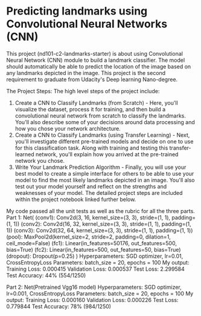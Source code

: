 # Predicting landmarks using Convolutional Neural Networks (CNN)
This project (nd101-c2-landmarks-starter) is about using Convolutional Neural Network (CNN) module to build a landmark classifier. The model should automatically be able to predict the location of the image based on any landmarks depicted in the image. This project is the second requirement to graduate from Udacity's Deep learning Nano-degree.

The Project Steps:
The high level steps of the project include:
1.	Create a CNN to Classify Landmarks (from Scratch) - Here, you'll visualize the dataset, process it for training, and then build a convolutional neural network from scratch to classify the landmarks. You'll also describe some of your decisions around data processing and how you chose your network architecture.
2.	Create a CNN to Classify Landmarks (using Transfer Learning) - Next, you'll investigate different pre-trained models and decide on one to use for this classification task. Along with training and testing this transfer-learned network, you'll explain how you arrived at the pre-trained network you chose.
3.	Write Your Landmark Prediction Algorithm - Finally, you will use your best model to create a simple interface for others to be able to use your model to find the most likely landmarks depicted in an image. You'll also test out your model yourself and reflect on the strengths and weaknesses of your model.
The detailed project steps are included within the project notebook linked further below.

My code passed all the unit tests as well as the rubric for all the three parts.
Part 1:
Net(
  (conv1): Conv2d(3, 16, kernel_size=(3, 3), stride=(1, 1), padding=(1, 1))
  (conv2): Conv2d(16, 32, kernel_size=(3, 3), stride=(1, 1), padding=(1, 1))
  (conv3): Conv2d(32, 64, kernel_size=(3, 3), stride=(1, 1), padding=(1, 1))
  (pool): MaxPool2d(kernel_size=2, stride=2, padding=0, dilation=1, ceil_mode=False)
  (fc1): Linear(in_features=50176, out_features=500, bias=True)
  (fc2): Linear(in_features=500, out_features=50, bias=True)
  (dropout): Dropout(p=0.25)
)
Hyperparameters: SGD optimizer, lr=0.01, CrossEntropyLoss
Parameters: batch_size = 20, epochs = 100 
My output:
Training Loss: 0.000415 	Validation Loss: 0.000537
Test Loss: 2.299584		Test Accuracy: 44% (554/1250)

Part 2:
Net(Pretrained Vgg16 model)
Hyperparameters: SGD optimizer, lr=0.001, CrossEntropyLoss
Parameters: batch_size = 20, epochs = 100 
My output:
Training Loss: 0.000160 	Validation Loss: 0.000226
Test Loss: 0.779844		Test Accuracy: 78% (984/1250)
